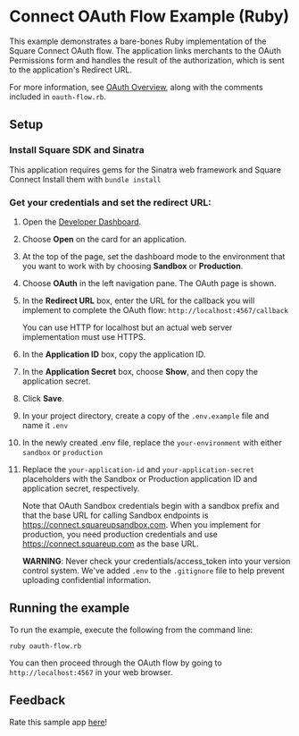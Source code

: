 # Connect OAuth Flow Example (Ruby)

This example demonstrates a bare-bones Ruby implementation of the Square Connect OAuth flow. The application links merchants to the OAuth Permissions form and handles the result of the authorization, which is sent to the application's Redirect URL.

For more information, see [OAuth Overview](https://developer.squareup.com/docs/oauth-api/overview), along with the comments included in `oauth-flow.rb`.

## Setup

### Install Square SDK and Sinatra

This application requires gems for the Sinatra web framework and Square Connect
Install them with `bundle install`

### Get your credentials and set the redirect URL:

1. Open the [Developer Dashboard](https://developer.squareup.com/apps).
1. Choose **Open** on the card for an application.
1. At the top of the page, set the dashboard mode to the environment that you want to work with by choosing **Sandbox** or **Production**.
1. Choose **OAuth** in the left navigation pane. The OAuth page is shown.
1. In the **Redirect URL** box, enter the URL for the callback you will implement to complete the OAuth flow:
    `http://localhost:4567/callback`

    You can use HTTP for localhost but an actual web server implementation must use HTTPS.
1. In the **Application ID** box, copy the application ID.
1. In the **Application Secret** box, choose **Show**, and then copy the application secret.
1. Click **Save**.
1. In your project directory, create a copy of the `.env.example` file and name it `.env`
1. In the newly created .env file, replace the `your-environment` with either `sandbox` or `production`
1. Replace the `your-application-id` and `your-application-secret` placeholders with the Sandbox or Production application ID and application secret, respectively.

    Note that OAuth Sandbox credentials begin with a sandbox prefix and that the base URL for calling Sandbox endpoints is https://connect.squareupsandbox.com. When you implement for production, you need production credentials and use https://connect.squareup.com as the base URL.

   **WARNING**: Never check your credentials/access_token into your version control system. We've added `.env` to the `.gitignore` file to help prevent uploading confidential information.

## Running the example

To run the example, execute the following from the command line:

    ruby oauth-flow.rb

You can then proceed through the OAuth flow by going to `http://localhost:4567` in your web browser.

## Feedback
Rate this sample app [here](https://delighted.com/t/Z1xmKSqy)!